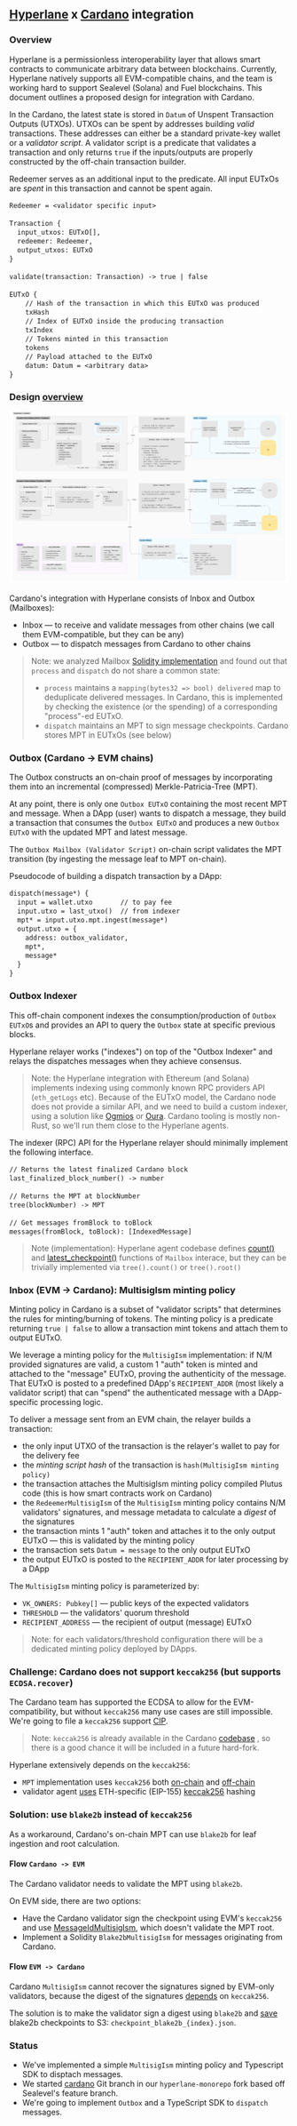 ## [Hyperlane](https://hyperlane.xyz/) x [Cardano](https://cardano.org/) integration

### Overview
Hyperlane is a permissionless interoperability layer that allows smart contracts to communicate arbitrary data between blockchains.
Currently, Hyperlane natively supports all EVM-compatible chains, and the team is working hard to support Sealevel (Solana) and Fuel blockchains.
This document outlines a proposed design for integration with Cardano.

In the Cardano, the latest state is stored in `Datum` of Unspent Transaction Outputs (UTXOs). UTXOs can be spent by addresses building _valid_ transactions. These addresses can either be a standard private-key wallet or a _validator script_. A validator script is a predicate that validates a transaction and only returns `true` if the inputs/outputs are properly constructed by the off-chain transaction builder. 

Redeemer serves as an additional input to the predicate. All input EUTxOs are _spent_ in this transaction and cannot be spent again.

```
Redeemer = <validator specific input>

Transaction { 
  input_utxos: EUTxO[], 
  redeemer: Redeemer, 
  output_utxos: EUTxO 
}

validate(transaction: Transaction) -> true | false

EUTxO {
    // Hash of the transaction in which this EUTxO was produced 
    txHash
    // Index of EUTxO inside the producing transaction
    txIndex
    // Tokens minted in this transaction
    tokens
    // Payload attached to the EUTxO
    datum: Datum = <arbitrary data>
}
```

### Design [overview](https://www.figma.com/file/0N905WOhyF7HZkbLzWhgyH/Khalani-%2F-Hyperlane?type=whiteboard&node-id=1069-2246&t=UFrhL33SXJpXFuxz-0)

![Khalani _ Hyperlane.png](design.png)

Cardano's integration with Hyperlane consists of Inbox and Outbox (Mailboxes): 
- Inbox — to receive and validate messages from other chains (we call them EVM-compatible, but they can be any)
- Outbox — to dispatch messages from Cardano to other chains

> Note: we analyzed Mailbox [Solidity implementation](https://github.com/hyperlane-xyz/hyperlane-monorepo/blob/55f40ad7602e616367b2483b5ce57eaf7db5420d/solidity/contracts/Mailbox.sol#L18) 
> and found out that `process` and `dispatch` do not share a common state:
> - `process` maintains a `mapping(bytes32 => bool) delivered` map to deduplicate delivered messages. 
> In Cardano, this is implemented by checking the existence (or the spending) of a corresponding "process"-ed EUTxO.
> - `dispatch` maintains an MPT to sign message checkpoints.
> Cardano stores MPT in EUTxOs (see below)

### Outbox (Cardano -> EVM chains)
The Outbox constructs an on-chain proof of messages by incorporating them into an incremental (compressed) Merkle-Patricia-Tree (MPT).

At any point, there is only one `Outbox EUTxO` containing the most recent MPT and message. When a DApp (user) wants to dispatch a message, they build a transaction that consumes the `Outbox EUTxO` and produces a new `Outbox EUTxO` with the updated MPT and latest message.

The `Outbox Mailbox (Validator Script)` on-chain script validates the MPT transition 
(by ingesting the message leaf to MPT on-chain).

Pseudocode of building a dispatch transaction by a DApp:
```
dispatch(message*) {
  input = wallet.utxo       // to pay fee
  input.utxo = last_utxo()  // from indexer 
  mpt* = input.utxo.mpt.ingest(message*) 
  output.utxo = {
    address: outbox_validator,
    mpt*,
    message*
  }
}
```

### Outbox Indexer
This off-chain component indexes the consumption/production of `Outbox EUTxO`s
and provides an API to query the `Outbox` state at specific previous blocks.

Hyperlane relayer works ("indexes") on top of the "Outbox Indexer" and relays the dispatches messages when they achieve consensus.

> Note: the Hyperlane integration with Ethereum (and Solana) implements indexing using commonly known RPC providers API (`eth_getLogs` etc).
> Because of the EUTxO model, the Cardano node does not provide a similar API, and we need to build a custom indexer,
> using a solution like [Ogmios](https://ogmios.dev/) or [Oura](https://github.com/txpipe/oura).
> Cardano tooling is mostly non-Rust, so we'll run them close to the Hyperlane agents.

The indexer (RPC) API for the Hyperlane relayer should minimally implement the following interface.
```
// Returns the latest finalized Cardano block
last_finalized_block_number() -> number

// Returns the MPT at blockNumber 
tree(blockNumber) -> MPT

// Get messages fromBlock to toBlock
messages(fromBlock, toBlock): [IndexedMessage]
```

> Note (implementation): Hyperlane agent codebase defines [count()](https://github.com/hyperlane-xyz/hyperlane-monorepo/blob/50f04db1faddb6d471b85386bb977fe9762753df/rust/hyperlane-core/src/traits/mailbox.rs#L32) and [latest_checkpoint()](https://github.com/hyperlane-xyz/hyperlane-monorepo/blob/50f04db1faddb6d471b85386bb977fe9762753df/rust/hyperlane-core/src/traits/mailbox.rs#L41) functions of `Mailbox` interace, but they can be trivially implemented via `tree().count()` or `tree().root()`

### Inbox (EVM -> Cardano): MultisigIsm minting policy
Minting policy in Cardano is a subset of "validator scripts" that determines the rules for minting/burning of tokens.
The minting policy is a predicate returning `true | false` to allow a transaction mint tokens and attach them to output EUTxO.

We leverage a minting policy for the `MultisigIsm` implementation: if N/M provided signatures are valid,
a custom 1 "auth" token is minted and attached to the "message" EUTxO, proving the authenticity of the message.
That EUTxO is posted to a predefined DApp's `RECIPIENT_ADDR` (most likely a validator script)
that can "spend" the authenticated message with a DApp-specific processing logic. 

To deliver a message sent from an EVM chain, the relayer builds a transaction:
- the only input UTXO of the transaction is the relayer's wallet to pay for the delivery fee
- the _minting script hash_ of the transaction is `hash(MultisigIsm minting policy)`
- the transaction attaches the MultisigIsm minting policy compiled Plutus code (this is how smart contracts work on Cardano)
- the `RedeemerMultisigIsm` of the `MultisigIsm` minting policy contains N/M validators' signatures, and message metadata to calculate a _digest_ of the signatures 
- the transaction mints 1 "auth" token and attaches it to the only output EUTxO — this is validated by the minting policy
- the transaction sets `Datum = message` to the only output EUTxO
- the output EUTxO is posted to the `RECIPIENT_ADDR` for later processing by a DApp

The `MultisigIsm` minting policy is parameterized by:
- `VK_OWNERS: Pubkey[]` — public keys of the expected validators
- `THRESHOLD` — the validators' quorum threshold
- `RECIPIENT_ADDRESS` — the recipient of output (message) EUTxO

> Note: for each validators/threshold configuration there will be a dedicated minting policy deployed by DApps.

### Challenge: Cardano does not support `keccak256` (but supports `ECDSA.recover`) 
The Cardano team has supported the ECDSA to allow for the EVM-compatibility, but without `keccak256` many use cases are still impossible.
We're going to file a `keccak256` support [CIP](https://github.com/cardano-foundation/CIPs).
> Note: `keccak256` is already available in the Cardano [codebase](https://github.com/input-output-hk/cardano-base/blob/master/cardano-crypto-class/src/Cardano/Crypto/Hash/Keccak256.hs)
>, so there is a good chance it will be included in a future hard-fork.

Hyperlane extensively depends on the `keccak256`:
- `MPT` implementation uses `keccak256` both [on-chain](https://github.com/hyperlane-xyz/hyperlane-monorepo/blob/50f04db1faddb6d471b85386bb977fe9762753df/solidity/contracts/libs/Merkle.sol#L39) and [off-chain](https://github.com/hyperlane-xyz/hyperlane-monorepo/blob/e5e794eda42d906563a4929a4c39bbf2c6993ba3/rust/hyperlane-core/src/accumulator/mod.rs#L20)
- validator agent [uses](https://github.com/hyperlane-xyz/hyperlane-monorepo/blob/d57ae5f628bcf3bc0ebcac2c832ad2821a4a5cbb/rust/agents/validator/src/validator.rs#L63) ETH-specific (EIP-155) [keccak256](https://github.com/hyperlane-xyz/ethers-rs/blob/fe5d88220fc15d99ed19ae20e80ef7985673fa9a/ethers-core/src/utils/hash.rs#LL21C13-L21C13) hashing

### Solution: use `blake2b` instead of `keccak256`
As a workaround, Cardano's on-chain MPT can use `blake2b` for leaf ingestion and root calculation.


#### Flow `Cardano -> EVM`
The Cardano validator needs to validate the MPT using `blake2b`.

On EVM side, there are two options:
- Have the Cardano validator sign the checkpoint using EVM's `keccak256` and use [MessageIdMultisigIsm]([MessageIdMultisigIsm](https://github.com/hyperlane-xyz/hyperlane-monorepo/blob/50f04db1faddb6d471b85386bb977fe9762753df/solidity/contracts/isms/multisig/AbstractMessageIdMultisigIsm.sol#L16)), which doesn't validate the MPT root.
- Implement a Solidity `Blake2bMultisigIsm` for messages originating from Cardano.

#### Flow `EVM -> Cardano`
Cardano `MultisigIsm` cannot recover the signatures signed by EVM-only validators, because the digest of the signatures [depends](https://github.com/hyperlane-xyz/hyperlane-monorepo/blob/50f04db1faddb6d471b85386bb977fe9762753df/rust/hyperlane-core/src/types/checkpoint.rs#L39) on `keccak256`.

The solution is to make the validator sign a digest using `blake2b` and [save](https://github.com/hyperlane-xyz/hyperlane-monorepo/blob/50f04db1faddb6d471b85386bb977fe9762753df/rust/hyperlane-base/src/types/s3_storage.rs#L127) blake2b checkpoints to S3: `checkpoint_blake2b_{index}.json`.

### Status
- We've implemented a simple `MultisigIsm` minting policy and Typescript SDK to disptach messages.
- We started [cardano](https://github.com/tvl-labs/hyperlane-monorepo/tree/cardano) Git branch in our `hyperlane-monorepo` fork based off Sealevel's feature branch.
- We're going to implement `Outbox` and a TypeScript SDK to `dispatch` messages.
